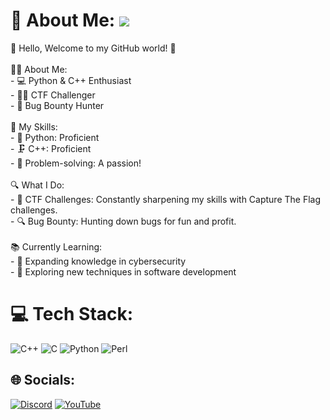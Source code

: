 # 💫 About Me:                                                                       [![](https://visitcount.itsvg.in/api?id=ch13fu&icon=0&color=0)](https://visitcount.itsvg.in)
👋 Hello, Welcome to my GitHub world! 🚀<br><br>👨‍💻 About Me:<br>- 💻 Python & C++ Enthusiast<br>- 🕵️‍♂️ CTF Challenger<br>- 🐛 Bug Bounty Hunter<br><br>🚀 My Skills:<br>- 🐍 Python: Proficient<br>- 🗜️ C++: Proficient<br>- 🧠 Problem-solving: A passion!<br><br>🔍 What I Do:<br>- 🧩 CTF Challenges: Constantly sharpening my skills with Capture The Flag challenges.<br>- 🔍 Bug Bounty: Hunting down bugs for fun and profit.<br><br>📚 Currently Learning:<br>- 👾 Expanding knowledge in cybersecurity<br>- 🚀 Exploring new techniques in software development

# 💻 Tech Stack:
![C++](https://img.shields.io/badge/c++-%2300599C.svg?style=for-the-badge&logo=c%2B%2B&logoColor=white) ![C](https://img.shields.io/badge/c-%2300599C.svg?style=for-the-badge&logo=c&logoColor=white) ![Python](https://img.shields.io/badge/python-3670A0?style=for-the-badge&logo=python&logoColor=ffdd54) ![Perl](https://img.shields.io/badge/perl-%2339457E.svg?style=for-the-badge&logo=perl&logoColor=white)


## 🌐 Socials:
[![Discord](https://img.shields.io/badge/Discord-%237289DA.svg?logo=discord&logoColor=white)](https://discord.gg/test) [![YouTube](https://img.shields.io/badge/YouTube-%23FF0000.svg?logo=YouTube&logoColor=white)](https://youtube.com/@@c3rypt011) 

<!--# 📊 GitHub Stats:
![](https://github-readme-stats.vercel.app/api?username=ch13fu&theme=dark&hide_border=false&include_all_commits=true&count_private=false)<br/>
![](https://github-readme-streak-stats.herokuapp.com/?user=ch13fu&theme=dark&hide_border=false)<br/>
![](https://github-readme-stats.vercel.app/api/top-langs/?username=ch13fu&theme=dark&hide_border=false&include_all_commits=true&count_private=false&layout=compact)
-->
<!-- Proudly created with GPRM ( https://gprm.itsvg.in ) -->
